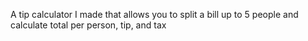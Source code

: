 A tip calculator I made that allows you to split a bill up to 5 people and calculate total per person, tip, and tax
